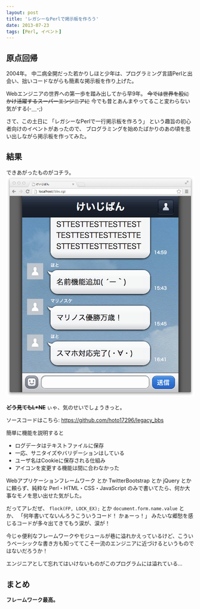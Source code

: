 ```yaml
---
layout: post
title: 'レガシーなPerlで掲示板を作ろう'
date: 2013-07-23
tags: [Perl, イベント]
---
```


## 原点回帰
2004年。
中二病全開だった若かりしほと少年は、プログラミング言語Perlと出会い、拙いコードながらも簡素な掲示板を作り上げた。

Webエンジニアの世界への第一歩を踏み出してから早9年。
<s>今では世界を股にかけ活躍するスーパーエンジニアに</s>
今でも昔とあんまやってること変わらない気がする(-＿-;)

さて、この土日に
「レガシーなPerlで一行掲示板を作ろう」
という趣旨の初心者向けのイベントがあったので、
ブログラミングを始めたばかりのあの頃を思い出しながら掲示板を作ってみた。

## 結果
できあがったものがコチラ。
![](/images/legacy_bbs.png)

<s>**どう見てもL\*NE**</s>
ぃゃ、気のせいでしょうきっと。

ソースコードはこちら: <https://github.com/hoto17296/legacy_bbs>

簡単に機能を説明すると

- ログデータはテキストファイルに保存
- 一応、サニタイズやバリデーションはしている
- ユーザ名はCookieに保存される仕組み
- アイコンを変更する機能は間に合わなかった

Webアプリケーションフレームワーク とか TwitterBootstrap とか jQuery とかに頼らず、純粋な Perl・HTML・CSS・JavaScript のみで書いてたら、何か大事なモノを思い出せた気がした。

だってアレだぜ、
`flock(FP, LOCK_EX);` とか `document.form.name.value` とか、
「何年書いてないんろうこういうコード！ かぁーっ！」
みたいな郷愁を感じるコードが多々出てきてもう涙が、涙が！

今じゃ便利なフレームワークやモジュールが巷に溢れかえっているけど、こういうベーシックな書き方も知っててこそ一流のエンジニアに近づけるというものではないだろうか！

エンジニアとして忘れてはいけないものがこのプログラムには溢れている…

## まとめ
**フレームワーク最高。**
